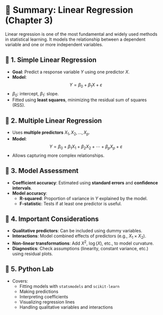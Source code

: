 # 📘 Summary: Linear Regression (Chapter 3)

Linear regression is one of the most fundamental and widely used methods in statistical learning. It models the relationship between a dependent variable and one or more independent variables.

## 🔹 1. Simple Linear Regression
- **Goal**: Predict a response variable $Y$ using one predictor $X$.
- **Model**:  
  $$ Y = \beta_0 + \beta_1 X + \varepsilon $$
- $\beta_0$: intercept, $\beta_1$: slope.
- Fitted using **least squares**, minimizing the residual sum of squares (RSS).

## 🔹 2. Multiple Linear Regression
- Uses **multiple predictors** $X_1, X_2, ..., X_p$.
- **Model**:  
  $$ Y = \beta_0 + \beta_1 X_1 + \beta_2 X_2 + \cdots + \beta_p X_p + \varepsilon $$
- Allows capturing more complex relationships.

## 🔹 3. Model Assessment
- **Coefficient accuracy**: Estimated using **standard errors** and **confidence intervals**.
- **Model accuracy**:
  - **R-squared**: Proportion of variance in $Y$ explained by the model.
  - **F-statistic**: Tests if at least one predictor is useful.

## 🔹 4. Important Considerations
- **Qualitative predictors**: Can be included using dummy variables.
- **Interactions**: Model combined effects of predictors (e.g., $X_1 \times X_2$).
- **Non-linear transformations**: Add $X^2$, $\log(X)$, etc., to model curvature.
- **Diagnostics**: Check assumptions (linearity, constant variance, etc.) using residual plots.

## 🔹 5. Python Lab
- Covers:
  - Fitting models with `statsmodels` and `scikit-learn`
  - Making predictions
  - Interpreting coefficients
  - Visualizing regression lines
  - Handling qualitative variables and interactions

